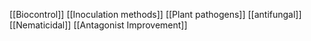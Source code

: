 [[Biocontrol]]
[[Inoculation methods]]
[[Plant pathogens]]
[[antifungal]]
[[Nematicidal]]
[[Antagonist Improvement]]
